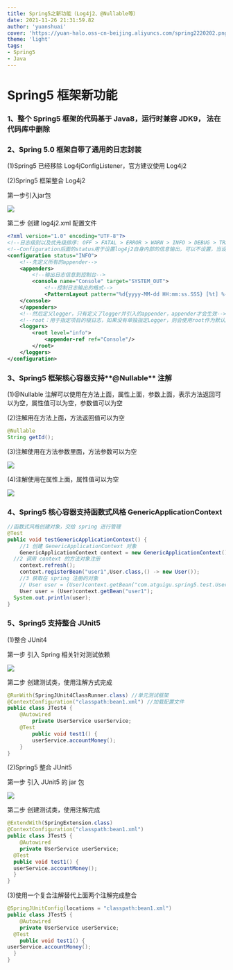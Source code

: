 ```yaml
---
title: Spring5之新功能（Log4j2、@Nullable等）
date: 2021-11-26 21:31:59.82
author: 'yuanshuai'
cover: 'https://yuan-halo.oss-cn-beijing.aliyuncs.com/spring2220202.png'
theme: 'light'
tags: 
- Spring5
- Java
---
```


# **Spring5** 框架新功能

### **1**、整个 **Spring5** 框架的代码基于 **Java8**，运行时兼容 **JDK9**， 法在代码库中删除

### 2、Spring 5.0 框架自带了通用的日志封装

(1)Spring5 已经移除 Log4jConfigListener，官方建议使用 Log4j2

(2)Spring5 框架整合 Log4j2

第一步引入jar包

![](https://hexobbblog.oss-cn-beijing.aliyuncs.com/images/spring5/38.png)

第二步 创建 log4j2.xml 配置文件

```xml
<?xml version="1.0" encoding="UTF-8"?>
<!--日志级别以及优先级排序: OFF > FATAL > ERROR > WARN > INFO > DEBUG > TRACE > ALL -->
<!--Configuration后面的status用于设置log4j2自身内部的信息输出，可以不设置，当设置成trace时，可以看到log4j2内部各种详细输出-->
<configuration status="INFO">
    <!--先定义所有的appender-->
    <appenders>
        <!--输出日志信息到控制台-->
        <console name="Console" target="SYSTEM_OUT">
            <!--控制日志输出的格式-->
            <PatternLayout pattern="%d{yyyy-MM-dd HH:mm:ss.SSS} [%t] %-5level %logger{36} - %msg%n"/>
    </console>
    </appenders>
    <!--然后定义logger，只有定义了logger并引入的appender，appender才会生效-->
    <!--root：用于指定项目的根日志，如果没有单独指定Logger，则会使用root作为默认的日志输出-->
    <loggers>
        <root level="info">
            <appender-ref ref="Console"/>
        </root>
    </loggers>
</configuration>
```

### **3**、**Spring5** 框架核心容器支持**@Nullable** 注解

(1)@Nullable 注解可以使用在方法上面，属性上面，参数上面，表示方法返回可以为空，属性值可以为空，参数值可以为空

(2)注解用在方法上面，方法返回值可以为空

```java
@Nullable
String getId();
```

(3)注解使用在方法参数里面，方法参数可以为空

![](https://hexobbblog.oss-cn-beijing.aliyuncs.com/images/spring5/39.png)

(4)注解使用在属性上面，属性值可以为空

![](https://hexobbblog.oss-cn-beijing.aliyuncs.com/images/spring5/40.png)

### **4**、**Spring5** 核心容器支持函数式风格 **GenericApplicationContext**

```java
//函数式风格创建对象，交给 spring 进行管理
@Test
public void testGenericApplicationContext() {
	//1 创建 GenericApplicationContext 对象
	GenericApplicationContext context = new GenericApplicationContext(); 
  //2 调用 context 的方法对象注册
	context.refresh();
	context.registerBean("user1",User.class,() -> new User());
	//3 获取在 spring 注册的对象
	// User user = (User)context.getBean("com.atguigu.spring5.test.User");
	User user = (User)context.getBean("user1"); 
  System.out.println(user);
}
```

### **5**、**Spring5** 支持整合 **JUnit5**

(1)整合 JUnit4

第一步 引入 Spring 相关针对测试依赖

![](https://hexobbblog.oss-cn-beijing.aliyuncs.com/images/spring5/41.png)

第二步 创建测试类，使用注解方式完成

```java
@RunWith(SpringJUnit4ClassRunner.class) //单元测试框架 
@ContextConfiguration("classpath:bean1.xml") //加载配置文件
public class JTest4 {
    @Autowired
		private UserService userService; 
  	@Test
		public void test1() {
		userService.accountMoney(); 
    }
}
```

(2)Spring5 整合 JUnit5 

第一步 引入 JUnit5 的 jar 包

![](https://hexobbblog.oss-cn-beijing.aliyuncs.com/images/spring5/42.png)

第二步 创建测试类，使用注解完成

```java
@ExtendWith(SpringExtension.class) 
@ContextConfiguration("classpath:bean1.xml") 
public class JTest5 {
	@Autowired
	private UserService userService; 
  @Test
  public void test1() {
  userService.accountMoney(); 
  }
}
```

(3)使用一个复合注解替代上面两个注解完成整合

```java
@SpringJUnitConfig(locations = "classpath:bean1.xml") 
public class JTest5 {
	@Autowired
	private UserService userService; 
  @Test
	public void test1() {
userService.accountMoney(); 
  }
}
 
```